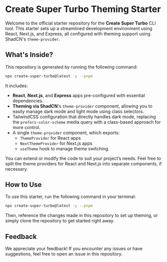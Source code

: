# Create Super Turbo Theming Starter

Welcome to the official starter repository for the **Create Super Turbo** CLI tool. This starter sets up a streamlined development environment using React, Next.js, and Express, all configured with theming support using ShadCN's `theme-provider`.

## What's Inside?

This repository is generated by running the following command:

```bash
npx create-super-turbo@latest -y --pnpm
```

It includes:

- **React**, **Next.js**, and **Express** apps pre-configured with essential dependencies.
- **Theming via ShadCN**'s `theme-provider` component, allowing you to easily manage dark mode and light mode using class selectors.
- TailwindCSS configuration that directly handles dark mode, replacing the `prefers-color-scheme` media query with a class-based approach for more control.
- A single `theme-provider` component, which exports:
  - `ThemeProvider` for React apps
  - `NextThemeProvider` for Next.js apps
  - `useTheme` hook to manage theme switching.

You can extend or modify the code to suit your project’s needs. Feel free to split the theme providers for React and Next.js into separate components, if necessary.

## How to Use

To use this starter, run the following command in your terminal:

```bash
npx create-super-turbo@latest -y --pnpm
```

Then, reference the changes made in this repository to set up theming, or simply clone the repository to get started right away.

## Feedback

We appreciate your feedback! If you encounter any issues or have suggestions, feel free to open an issue in this repository.

